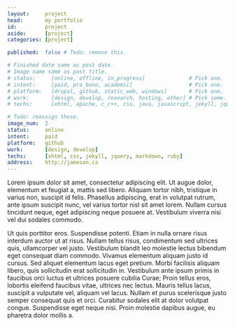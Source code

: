 ```yaml
---
layout:     project
head:       my portfolio
id:         project
aside:      [project]
categories: [project]

published:  false # Todo: remove this.

# Finished date same as post date.
# Image name same as post title.
# status:     [online, offline, in_progress]              # Pick one.
# intent:     [paid, pro_bono, academic]                  # Pick one.
# platform:   [drupal, github, static_web, windows]       # Pick one.
# work:       [design, develop, research, hosting, other] # Pick some.
# techs:      [xhtml, apache, c_c++, css, java, javascript, jekyll, jquery, markdown, mssql, mysql, nginx, php, pylons, python, ruby, sqlite, unity, vba] # Pick some.

# Todo: reassign these.
image_num:  2
status:     online
intent:     paid
platform:   github
work:       [design, develop]
techs:      [xhtml, css, jekyll, jquery, markdown, ruby]
address:    http://jamesan.ca
---
```

Lorem ipsum dolor sit amet, consectetur adipiscing elit. Ut augue dolor, elementum et feugiat a, mattis sed libero. Aliquam tortor nibh, tristique in varius non, suscipit id felis. Phasellus adipiscing, erat in volutpat rutrum, ante ipsum suscipit nunc, vel varius tortor nisl sit amet lorem. Nullam cursus tincidunt neque, eget adipiscing neque posuere at. Vestibulum viverra nisi vel dui sodales commodo.

Ut quis porttitor eros. Suspendisse potenti. Etiam in nulla ornare risus interdum auctor ut at risus. Nullam tellus risus, condimentum sed ultrices quis, ullamcorper vel justo. Vestibulum blandit leo molestie lectus bibendum eget consequat diam commodo. Vivamus elementum aliquam justo id cursus. Sed aliquet elementum lacus eget pretium. Morbi facilisis aliquam libero, quis sollicitudin erat sollicitudin in. Vestibulum ante ipsum primis in faucibus orci luctus et ultrices posuere cubilia Curae; Proin tellus eros, lobortis eleifend faucibus vitae, ultrices nec lectus. Mauris tellus lacus, suscipit a vulputate vel, aliquam vel lacus. Nullam et purus scelerisque justo semper consequat quis et orci. Curabitur sodales elit at dolor volutpat congue. Suspendisse eget neque nisi. Proin molestie dapibus augue, eu pharetra dolor mollis a.